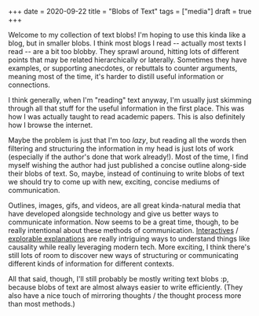 +++
date = 2020-09-22
title = "Blobs of Text"
tags = ["media"]
draft = true
+++

Welcome to my collection of text blobs! I'm hoping to use this kinda like a blog, but in smaller
blobs. I think most blogs I read -- actually most texts I read -- are a bit too blobby. They sprawl
around, hitting lots of different points that may be related hierarchically or laterally. Sometimes
they have examples, or supporting anecdotes, or rebuttals to counter arguments, meaning most of the
time, it's harder to distill useful information or connections.

I think generally, when I'm "reading" text anyway, I'm usually just skimming through all that stuff
for the useful information in the first place. This was how I was actually taught to read
academic papers. This is also definitely how I browse the internet.

Maybe the problem is just that I'm too _lazy_, but reading all the words then filtering and
structuring the information in my head is just lots of work (especially if the author's done that
work already!). Most of the time, I find myself wishing the author had just published a concise
outline along-side their blobs of text. So, maybe, instead of continuing to write blobs of text we
should try to come up with new, exciting, concise mediums of communication.

Outlines, images, gifs, and videos, are all great kinda-natural media that have developed alongside
technology and give us better ways to communicate information. Now seems to be a great time, though,
to be really intentional about these methods of communication.
[Interactives](https://distill.pub/2020/communicating-with-interactive-articles/) / [explorable
explanations](https://explorabl.es/) are really intriguing ways to understand things like causality
while really leveraging modern tech. More exciting, I think there's still lots of room to discover
new ways of structuring or communicating different kinds of information for different contexts.

All that said, though, I'll still probably be mostly writing text blobs :p, because
blobs of text are almost always easier to write efficiently. (They also have a nice touch of
mirroring thoughts / the thought process more than most methods.)
